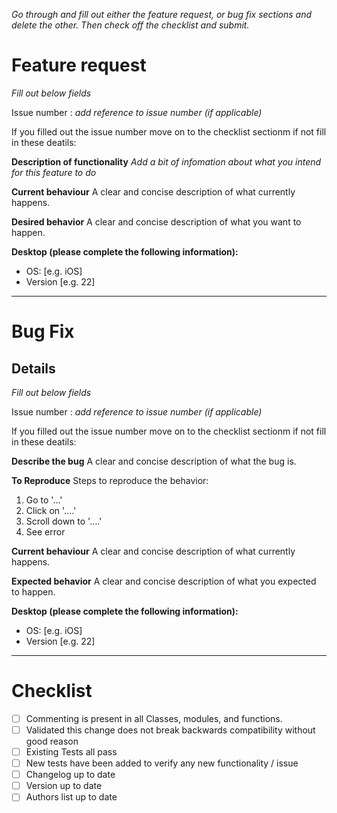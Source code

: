 *Go through and fill out either the feature request, or bug fix sections and delete the other. Then check off the checklist and submit.*

# Feature request
*Fill out below fields*

Issue number : *add reference to issue number (if applicable)*

If you filled out the issue number move on to the checklist sectionm if not fill in these deatils:

**Description of functionality**
*Add a bit of infomation about what you intend for this feature to do*

**Current behaviour**
A clear and concise description of what currently happens.

**Desired behavior**
A clear and concise description of what you want to happen.

**Desktop (please complete the following information):**
 - OS: [e.g. iOS]
 - Version [e.g. 22]

---

# Bug Fix

## Details

*Fill out below fields*

Issue number : *add reference to issue number (if applicable)*

If you filled out the issue number move on to the checklist sectionm if not fill in these deatils:

**Describe the bug**
A clear and concise description of what the bug is.

**To Reproduce**
Steps to reproduce the behavior:
1. Go to '...'
2. Click on '....'
3. Scroll down to '....'
4. See error

**Current behaviour**
A clear and concise description of what currently happens.

**Expected behavior**
A clear and concise description of what you expected to happen.

**Desktop (please complete the following information):**
 - OS: [e.g. iOS]
 - Version [e.g. 22]

---

# Checklist

- [ ] Commenting is present in all Classes, modules, and functions.
- [ ] Validated this change does not break backwards compatibility without good reason
- [ ] Existing Tests all pass
- [ ] New tests have been added to verify any new functionality / issue
- [ ] Changelog up to date
- [ ] Version up to date
- [ ] Authors list up to date